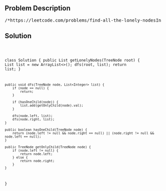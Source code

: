 <!--
<style>
  body { font-family: Arial, sans-serif; }
  .container { max-width: 100%; margin: 0 auto; padding: 10px; }
  .comment-block { max-width: 30%; background-color: #f9f9f9; padding: 10px; border-left: 5px solid #ccc; overflow-wrap: break-word; white-space: pre-wrap; }
  .code-block { background-color: #f4f4f4; padding: 10px; border: 1px solid #ddd; overflow-wrap: break-word; white-space: pre-wrap; }
</style>
-->

<div class='container'>
<h2>Problem Description</h2>
<div class='comment-block'>
<pre>
/*https://leetcode.com/problems/find-all-the-lonely-nodesIn a binary tree, a lonely node is a node that is the only child of its parent node.The root of the tree is not lonely because it does not have a parent node.Given the root of a binary tree, return an array containing the values of all lonely nodes in thetree. Return the list in any order.Example 1:Input: root = [1,2,3,null,4]Output: [4]Explanation: Light blue node is the only lonely node.Node 1 is the root and is not lonely.Nodes 2 and 3 have the same parent and are not lonely.Example 2:Input: root = [7,1,4,6,null,5,3,null,null,null,null,null,2]Output: [6,2]Explanation: Light blue nodes are lonely nodes.Please remember that order doesn't matter, [2,6] is also an acceptable answer.Example 3:Input: root = [11,99,88,77,null,null,66,55,null,null,44,33,null,null,22]Output: [77,55,33,66,44,22]Explanation: Nodes 99 and 88 share the same parent. Node 11 is the root.All other nodes are lonely.Constraints:The number of nodes in the tree is in the range [1, 1000].1 <= Node.val <= 106*//** * Definition for a binary tree node. * public class TreeNode { *     int val; *     TreeNode left; *     TreeNode right; *     TreeNode() {} *     TreeNode(int val) { this.val = val; } *     TreeNode(int val, TreeNode left, TreeNode right) { *         this.val = val; *         this.left = left; *         this.right = right; *     } * } */</pre>
</div>

<h2>Solution</h2>
<div class='code-block'>
<pre><code class='language-java'>

class Solution {
    public List<Integer> getLonelyNodes(TreeNode root) {
        List<Integer> list = new ArrayList<>();
        dfs(root, list);
        return list;
    }

    public void dfs(TreeNode node, List<Integer> list) {
        if (node == null) {
            return;
        }

        if (hasOneChild(node)) {
            list.add(getOnlyChild(node).val);
        }
        
        dfs(node.left, list);
        dfs(node.right, list);
    }

    public boolean hasOneChild(TreeNode node) {
        return (node.left != null && node.right == null) || (node.right != null && node.left == null);
    }

    public TreeNode getOnlyChild(TreeNode node) {
        if (node.left != null) {
            return node.left;
        } else {
            return node.right;
        }
    }
}






</code></pre>
</div>
</div>
